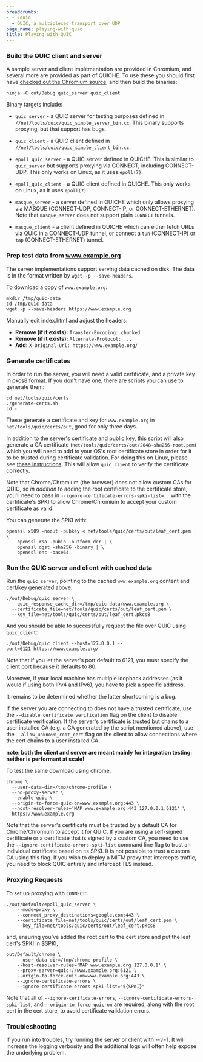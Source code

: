 ```yaml
---
breadcrumbs:
- - /quic
  - QUIC, a multiplexed transport over UDP
page_name: playing-with-quic
title: Playing with QUIC
---
```


### **Build the QUIC client and server**

A sample server and client implementation are provided in Chromium, and several
more are provided as part of QUICHE. To use these
you should first have [checked out the Chromium
source](/developers/how-tos/get-the-code), and then build the binaries:

```none
ninja -C out/Debug quic_server quic_client
```

Binary targets include:

 * `quic_server` - a QUIC server for testing purposes defined in
   `//net/tools/quic/quic_simple_server_bin.cc`. This binary supports proxying,
   but that support has bugs.

 * `quic_client` - a QUIC client defined in
   `//net/tools/quic/quic_simple_client_bin.cc`.

 * `epoll_quic_server` - a QUIC server defined in QUICHE. This is similar to
   `quic_server` but supports proxying via CONNECT, including CONNECT-UDP. This
   only works on Linux, as it uses `epoll(7)`.

 * `epoll_quic_client` - a QUIC client defined in QUICHE. This only works on
   Linux, as it uses `epoll(7)`.

 * `masque_server` - a server defined in QUICHE which only allows proxying via
   MASQUE (CONNECT-UDP, CONNECT-IP, or CONNECT-ETHERNET). Note that
   `masque_server` does not support plain `CONNECT` tunnels.

 * `masque_client` - a client defined in QUICHE which can either fetch URLs via
   QUIC in a CONNECT-UDP tunnel, or connect a `tun` (CONNECT-IP) or `tap`
   (CONNECT-ETHERNET) tunnel.

### **Prep test data from www.example.org**

The server implementations support serving data cached on disk. The data is in
the format written by `wget -p --save-headers`.

To download a copy of `www.example.org`:

```none
mkdir /tmp/quic-data
cd /tmp/quic-data
wget -p --save-headers https://www.example.org
```

Manually edit index.html and adjust the headers:

 * **Remove (if it exists):** `Transfer-Encoding: chunked`
 * **Remove (if it exists):** `Alternate-Protocol: ...`
 * **Add:** `X-Original-Url: https://www.example.org/`

### Generate certificates

In order to run the server, you will need a valid certificate, and a private key
in pkcs8 format. If you don't have one, there are scripts you can use to
generate them:

```none
cd net/tools/quic/certs
./generate-certs.sh
cd -
```

These generate a certificate and key for `www.example.org` in
`net/tools/quic/certs/out`, good for only three days.

In addition to the server's certificate and public key, this script will also
generate a CA certificate (`net/tools/quic/certs/out/2048-sha256-root.pem`)
which you will need to add to your OS's root certificate store in order for it
to be trusted during certificate validation. For doing this on Linux, please see
[these
instructions](https://chromium.googlesource.com/chromium/src/+/HEAD/docs/linux/cert_management.md).
This will allow `quic_client` to verify the certificate correctly.

Note that Chrome/Chromium (the browser) does not allow custom CAs for
QUIC, so _in addition_ to adding the root certificate to the certificate store,
you'll need to pass in `--ignore-certificate-errors-spki-list=..` with the
certificate's SPKI to allow Chrome/Chromium to accept your custom certificate as
valid.

You can generate the SPKI with:

```shell
openssl x509 -noout -pubkey < net/tools/quic/certs/out/leaf_cert.pem | \
    openssl rsa -pubin -outform der | \
    openssl dgst -sha256 -binary | \
    openssl enc -base64
```

### Run the QUIC server and client with cached data

Run the `quic_server`, pointing to the cached `www.example.org` content
and cert/key generated above:

```none
./out/Debug/quic_server \
  --quic_response_cache_dir=/tmp/quic-data/www.example.org \
  --certificate_file=net/tools/quic/certs/out/leaf_cert.pem \
  --key_file=net/tools/quic/certs/out/leaf_cert.pkcs8
```

And you should be able to successfully request the file over QUIC using
`quic_client`:

```none
./out/Debug/quic_client --host=127.0.0.1 --port=6121 https://www.example.org/
```

Note that if you let the server's port default to 6121, you must specify the
client port because it defaults to 80.

Moreover, if your local machine has multiple loopback addresses (as it would if
using both IPv4 and IPv6), you have to pick a specific address.

It remains to be determined whether the latter shortcoming is a bug.

If the server you are connecting to does not have a trusted certificate, use the
`--disable_certificate_verification` flag on the client to disable certificate
verification. If the server's certificate is trusted but chains to a user
installed CA (e.g. a CA generated by the script mentioned above), use the
`--allow_unknown_root_cert` flag on the client to allow connections where the
cert chains to a user installed CA.

**note: both the client and server are meant mainly for integration testing:
neither is performant at scale!**

To test the same download using chrome,

```none
chrome \
  --user-data-dir=/tmp/chrome-profile \
  --no-proxy-server \
  --enable-quic \
  --origin-to-force-quic-on=www.example.org:443 \
  --host-resolver-rules='MAP www.example.org:443 127.0.0.1:6121' \
  https://www.example.org
```

Note that the server's certificate must be trusted by a default CA for
Chrome/Chromium to accept it for QUIC. If you are using a self-signed
certificate or a certificate that is signed by a custom CA, you need to use the
`--ignore-certificate-errors-spki-list` command line flag to trust an individual
certificate based on its SPKI. It is not possible to trust a custom CA using this
flag. If you wish to deploy a MITM proxy that intercepts traffic, you need to
block QUIC entirely and intercept TLS instead.

### Proxying Requests

To set up proxying with `CONNECT`:

```none
./out/Default/epoll_quic_server \
    --mode=proxy \
    --connect_proxy_destinations=google.com:443 \
    --certificate_file=net/tools/quic/certs/out/leaf_cert.pem \
    --key_file=net/tools/quic/certs/out/leaf_cert.pkcs8
```

and, ensuring you've added the root cert to the cert store and put the leaf
cert's SPKI in $SPKI,

```none
out/Default/chrome \
    --user-data-dir=/tmp/chrome-profile \
    --host-resolver-rules='MAP www.example.org 127.0.0.1' \
    --proxy-server=quic://www.example.org:6121 \
    --origin-to-force-quic-on=www.example.org:443 \
    --ignore-certificate-errors \
    --ignore-certificate-errors-spki-list="${SPKI}"
```

Note that all of `--ignore-cerificate-errors`,
`--ignore-certificate-errors-spki-list`, and
[`--origin-to-force-quic-on`](https://bugs.chromium.org/p/chromium/issues/detail?id=980654#c3) are
required, along with the root cert in the cert store, to avoid certificate
validation errors.

### **Troubleshooting**

If you run into troubles, try running the server or client with --v=1. It will
increase the logging verbosity and the additional logs will often help expose
the underlying problem.

